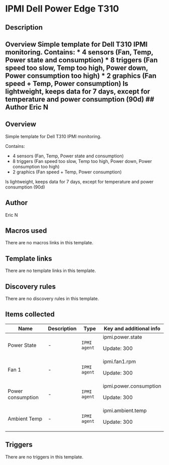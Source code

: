 # IPMI Dell Power Edge T310

## Description

## Overview Simple template for Dell T310 IPMI monitoring. Contains: * 4 sensors (Fan, Temp, Power state and consumption) * 8 triggers (Fan speed too slow, Temp too high, Power down, Power consumption too high) * 2 graphics (Fan speed + Temp, Power consumption) Is lightweight, keeps data for 7 days, except for temperature and power consumption (90d) ## Author Eric N 

## Overview

Simple template for Dell T310 IPMI monitoring.


Contains:


* 4 sensors (Fan, Temp, Power state and consumption)
* 8 triggers (Fan speed too slow, Temp too high, Power down, Power consumption too high)
* 2 graphics (Fan speed + Temp, Power consumption)


Is lightweight, keeps data for 7 days, except for temperature and power consumption (90d)



## Author

Eric N

## Macros used

There are no macros links in this template.

## Template links

There are no template links in this template.

## Discovery rules

There are no discovery rules in this template.

## Items collected

|Name|Description|Type|Key and additional info|
|----|-----------|----|----|
|Power State|<p>-</p>|`IPMI agent`|ipmi.power.state<p>Update: 300</p>|
|Fan 1|<p>-</p>|`IPMI agent`|ipmi.fan1.rpm<p>Update: 300</p>|
|Power consumption|<p>-</p>|`IPMI agent`|ipmi.power.consumption<p>Update: 300</p>|
|Ambient Temp|<p>-</p>|`IPMI agent`|ipmi.ambient.temp<p>Update: 300</p>|
## Triggers

There are no triggers in this template.

